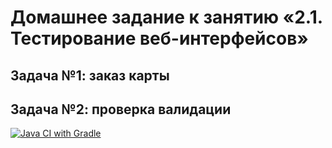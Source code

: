# Домашнее задание к занятию «2.1. Тестирование веб-интерфейсов»

## Задача №1: заказ карты

## Задача №2: проверка валидации

[![Java CI with Gradle](https://github.com/eugensabanovskiy/seleniumhw/actions/workflows/gradle.yml/badge.svg)](https://github.com/eugensabanovskiy/seleniumhw/actions/workflows/gradle.yml)